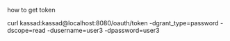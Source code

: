 how to get token

curl kassad:kassad@localhost:8080/oauth/token -dgrant_type=password -dscope=read -dusername=user3 -dpassword=user3